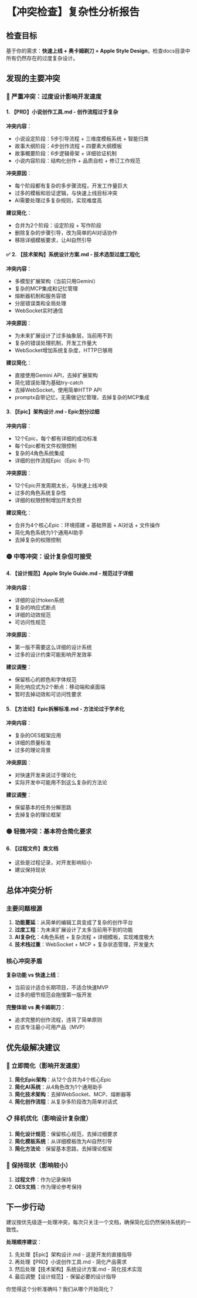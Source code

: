 # 【冲突检查】复杂性分析报告

## 检查目标

基于你的需求：**快速上线 + 奥卡姆剃刀 + Apple Style Design**，检查docs目录中所有仍然存在的过度复杂设计。

## 发现的主要冲突

### 🔴 严重冲突：过度设计影响开发速度

#### 1. 【PRD】小说创作工具.md - 创作流程过于复杂

**冲突内容**：
- 小说设定阶段：5步引导流程 + 三维度模板系统 + 智能归类
- 故事大纲阶段：4步创作流程 + 四要素大纲模板
- 故事概要阶段：6步逻辑骨架 + 详细验证机制
- 小说内容阶段：结构化创作 + 品质自检 + 修订工作规范

**冲突原因**：
- 每个阶段都有复杂的多步骤流程，开发工作量巨大
- 过多的模板和验证逻辑，与快速上线目标冲突
- AI需要处理过多复杂规则，实现难度高

**建议简化**：
- 合并为2个阶段：设定阶段 + 写作阶段
- 删除复杂的步骤引导，改为简单的AI对话协作
- 移除详细模板要求，让AI自然引导

#### ✅ 2. 【技术架构】系统设计方案.md - 技术选型过度工程化

**冲突内容**：
- 多模型扩展架构（当前只用Gemini）
- 复杂的MCP集成和记忆管理
- 熔断器机制和服务容错
- 分层错误类和全局处理
- WebSocket实时通信

**冲突原因**：
- 为未来扩展设计了过多抽象层，当前用不到
- 复杂的错误处理机制，开发工作量大
- WebSocket增加系统复杂度，HTTP已够用

**建议简化**：
- 直接使用Gemini API，去掉扩展架构
- 简化错误处理为基础try-catch
- 去掉WebSocket，使用简单HTTP API
- promptx自带记忆，无需做记忆管理，去掉复杂的MCP集成

#### 3. 【Epic】架构设计.md - Epic划分过细

**冲突内容**：
- 12个Epic，每个都有详细的成功标准
- 每个Epic都有文件权限控制
- 复杂的4角色系统集成
- 详细的创作流程Epic（Epic 8-11）

**冲突原因**：
- 12个Epic开发周期太长，与快速上线冲突
- 过多的角色系统复杂性
- 详细的权限控制增加开发负担

**建议简化**：
- 合并为4个核心Epic：环境搭建 + 基础界面 + AI对话 + 文件操作
- 简化角色系统为1个通用AI助手
- 去掉复杂的权限控制

### 🟡 中等冲突：设计复杂但可接受

#### 4. 【设计规范】Apple Style Guide.md - 规范过于详细

**冲突内容**：
- 详细的设计token系统
- 复杂的响应式断点
- 详细的动效规范
- 可访问性规范

**冲突原因**：
- 第一版不需要这么详细的设计系统
- 过多的设计约束可能影响开发效率

**建议调整**：
- 保留核心的颜色和字体规范
- 简化响应式为2个断点：移动端和桌面端
- 暂时去掉动效和可访问性要求

#### 5. 【方法论】Epic拆解标准.md - 方法论过于学术化

**冲突内容**：
- 复杂的OES框架应用
- 详细的质量标准
- 过多的理论背景

**冲突原因**：
- 对快速开发来说过于理论化
- 实际开发中可能用不到这么复杂的方法论

**建议调整**：
- 保留基本的任务分解思路
- 去掉复杂的理论框架

### 🟢 轻微冲突：基本符合简化要求

#### 6. 【过程文件】类文档
- 这些是过程记录，对开发影响较小
- 建议保持现状

## 总体冲突分析

### 主要问题根源

1. **功能蔓延**：从简单的编辑工具变成了复杂的创作平台
2. **过度工程**：为未来扩展设计了太多当前用不到的功能
3. **AI复杂化**：4角色系统 + 复杂流程 + 详细模板，实现难度极大
4. **技术栈过重**：WebSocket + MCP + 复杂状态管理，开发量大

### 核心冲突矛盾

**复杂功能 vs 快速上线**：
- 当前设计适合长期项目，不适合快速MVP
- 过多的细节规范会拖慢第一版开发

**完整体验 vs 奥卡姆剃刀**：
- 追求完整的创作流程，违背了简单原则
- 应该专注最小可用产品（MVP）

## 优先级解决建议

### 🚀 立即简化（影响开发速度）

1. **简化Epic架构**：从12个合并为4个核心Epic
2. **简化AI系统**：从4角色改为1个通用助手
3. **简化技术架构**：去掉WebSocket、MCP、熔断器等
4. **简化创作流程**：从复杂多阶段改为简单对话式

### 📋 择机优化（影响设计复杂度）

1. **简化设计规范**：保留核心规范，去掉过细要求
2. **简化模板系统**：从详细模板改为AI自然引导
3. **简化方法论**：保留基本思路，去掉理论框架

### 📝 保持现状（影响较小）

1. **过程文件**：作为记录保持
2. **OES文档**：作为理论参考保持

## 下一步行动

建议按优先级逐一处理冲突，每次只关注一个文档，确保简化后仍然保持系统的一致性。

**处理顺序建议**：
1. 先处理【Epic】架构设计.md - 这是开发的直接指导
2. 再处理【PRD】小说创作工具.md - 简化产品需求
3. 然后处理【技术架构】系统设计方案.md - 简化技术实现
4. 最后调整【设计规范】- 保留必要的设计指导

你觉得这个分析准确吗？我们从哪个开始简化？
